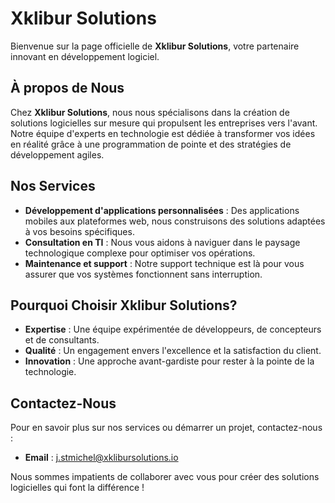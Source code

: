 # Xklibur Solutions

Bienvenue sur la page officielle de **Xklibur Solutions**, votre partenaire innovant en développement logiciel.

## À propos de Nous

Chez **Xklibur Solutions**, nous nous spécialisons dans la création de solutions logicielles sur mesure qui propulsent les entreprises vers l'avant. Notre équipe d'experts en technologie est dédiée à transformer vos idées en réalité grâce à une programmation de pointe et des stratégies de développement agiles.

## Nos Services

- **Développement d'applications personnalisées** : Des applications mobiles aux plateformes web, nous construisons des solutions adaptées à vos besoins spécifiques.
- **Consultation en TI** : Nous vous aidons à naviguer dans le paysage technologique complexe pour optimiser vos opérations.
- **Maintenance et support** : Notre support technique est là pour vous assurer que vos systèmes fonctionnent sans interruption.

## Pourquoi Choisir Xklibur Solutions?

- **Expertise** : Une équipe expérimentée de développeurs, de concepteurs et de consultants.
- **Qualité** : Un engagement envers l'excellence et la satisfaction du client.
- **Innovation** : Une approche avant-gardiste pour rester à la pointe de la technologie.

## Contactez-Nous

Pour en savoir plus sur nos services ou démarrer un projet, contactez-nous :

- **Email** : j.stmichel@xklibursolutions.io

Nous sommes impatients de collaborer avec vous pour créer des solutions logicielles qui font la différence !


